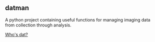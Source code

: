 datman
------
A python project containing useful functions for managing imaging data from collection through analysis.

[Who's dat?](https://www.youtube.com/watch?v=OIjsSu_I4So)

